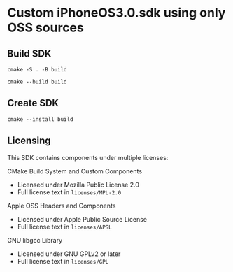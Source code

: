 # Custom iPhoneOS3.0.sdk using only OSS sources

## Build SDK

`cmake -S . -B build`

`cmake --build build`

## Create SDK
`cmake --install build`

## Licensing 

This SDK contains components under multiple licenses:

CMake Build System and Custom Components
- Licensed under Mozilla Public License 2.0
- Full license text in `licenses/MPL-2.0`

Apple OSS Headers and Components
- Licensed under Apple Public Source License
- Full license text in `licenses/APSL`

GNU libgcc Library
- Licensed under GNU GPLv2 or later
- Full license text in `licenses/GPL`